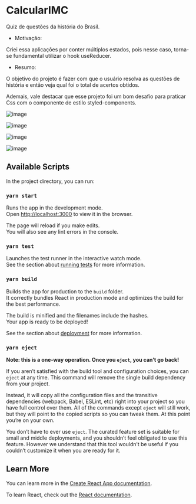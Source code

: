 # CalcularIMC
Quiz de questões da história do Brasil.

- Motivação:

Criei essa aplicações por conter múltiplos estados, pois nesse caso, torna-se fundamental utilizar o hook useReducer.

- Resumo:

O objetivo do projeto é fazer com que o usuário resolva as questões de história e então veja qual foi o total de acertos obtidos.

Ademais, vale destacar que esse projeto foi um bom desafio para praticar Css com o componente de estilo styled-components.

![image](https://user-images.githubusercontent.com/104912054/202705626-ab309717-dd87-4165-8643-9c3d38fdeee5.png)

![image](https://user-images.githubusercontent.com/104912054/202705649-18cc9ee1-faa8-48f2-90ff-b77f19e156a8.png)

![image](https://user-images.githubusercontent.com/104912054/202705679-ef8fb480-8bdd-4e17-92fd-00507b7573c9.png)

![image](https://user-images.githubusercontent.com/104912054/202705733-8c84631f-c105-46c7-8f06-0a020df3899c.png)


## Available Scripts

In the project directory, you can run:

### `yarn start`

Runs the app in the development mode.\
Open [http://localhost:3000](http://localhost:3000) to view it in the browser.

The page will reload if you make edits.\
You will also see any lint errors in the console.

### `yarn test`

Launches the test runner in the interactive watch mode.\
See the section about [running tests](https://facebook.github.io/create-react-app/docs/running-tests) for more information.

### `yarn build`

Builds the app for production to the `build` folder.\
It correctly bundles React in production mode and optimizes the build for the best performance.

The build is minified and the filenames include the hashes.\
Your app is ready to be deployed!

See the section about [deployment](https://facebook.github.io/create-react-app/docs/deployment) for more information.

### `yarn eject`

**Note: this is a one-way operation. Once you `eject`, you can’t go back!**

If you aren’t satisfied with the build tool and configuration choices, you can `eject` at any time. This command will remove the single build dependency from your project.

Instead, it will copy all the configuration files and the transitive dependencies (webpack, Babel, ESLint, etc) right into your project so you have full control over them. All of the commands except `eject` will still work, but they will point to the copied scripts so you can tweak them. At this point you’re on your own.

You don’t have to ever use `eject`. The curated feature set is suitable for small and middle deployments, and you shouldn’t feel obligated to use this feature. However we understand that this tool wouldn’t be useful if you couldn’t customize it when you are ready for it.

## Learn More

You can learn more in the [Create React App documentation](https://facebook.github.io/create-react-app/docs/getting-started).

To learn React, check out the [React documentation](https://reactjs.org/).

